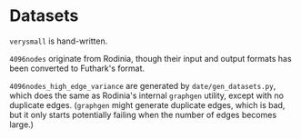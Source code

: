 # Datasets

`verysmall` is hand-written.

`4096nodes` originate from Rodinia, though their input and output formats has
been converted to Futhark's format.

`4096nodes_high_edge_variance` are generated by `date/gen_datasets.py`, which
does the same as Rodinia's internal `graphgen` utility, except with no duplicate
edges.  (`graphgen` might generate duplicate edges, which is bad, but it only
starts potentially failing when the number of edges becomes large.)
